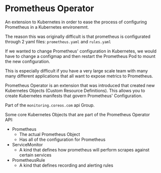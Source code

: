 # Prometheus Operator

An extension to Kubernetes in order to ease the process of configuring Prometheus in a Kubernetes environemnt.

The reason this was originally difficult is that prometheus is configurated through 2 yaml files: `prometheus.yaml` and `rules.yaml`

If we wanted to change Prometheus' configuration in Kubernetes, we would have to change a configmap and then restart the Prometheus Pod to mount the new configuration.

This is especially difficult if you have a very large scale team with many many different applications that all want to expose metrics to Prometheus.

Prometheus Operator is an extension that was introduced that created new Kubernetes Objects (Custom Resource Definitions). This allows you to create Kubernetes manifests that govern Prometheus' Configuration.

Part of the `monitoring.coreos.com` api Group.

Some core Kubernetes Objects that are part of the Prometheus Operator API:
- Prometheus
    - The actual Prometheus Object
    - Has all of the configuration for Prometheus
- ServiceMonitor
    - A kind that defines how prometheus will perform scrapes against certain services
- PrometheusRule
    - A kind that defines recording and alerting rules
